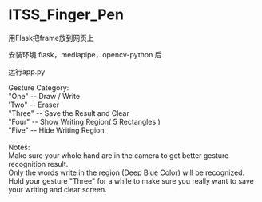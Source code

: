 # ITSS_Finger_Pen
用Flask把frame放到网页上

安装环境  flask，mediapipe，opencv-python 后

运行app.py


Gesture Category: <br>
    "One"   -- Draw / Write <br>
    'Two"   -- Eraser <br>
    "Three" -- Save the Result and Clear <br>
    "Four"  -- Show Writing Region( 5 Rectangles ) <br>
    "Five"  -- Hide Writing Region <br>
            <br>
Notes: <br>
    Make sure your whole hand are in the camera to get better gesture recognition result. <br>
    Only the words write in the region (Deep Blue Color) will be recognized. <br>
    Hold your gesture "Three" for a while to make sure you really want to save your writing and clear screen. <br>
